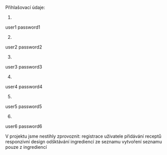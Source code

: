 Přihlašovací údaje:

1)
user1
password1

2)
user2
password2

3)
user3
password3

4)
user4
password4

5)
user5
password5

6)
user6
password6



V projektu jsme nestihly zprovoznit:
registrace uživatele
přidávání receptů
responzivní design
odšktávání ingrediencí ze seznamu
vytvoření seznamu pouze z ingrediencí
